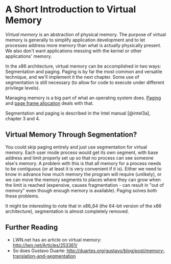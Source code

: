 # A Short Introduction to Virtual Memory

_Virtual memory_ is an abstraction of physical memory. The purpose of virtual
memory is generally to simplify application development and to let processes
address more memory than what is actually physically present. We also don't
want applications messing with the kernel or other applications' memory.

In the x86 architecture, virtual memory can be accomplished in two ways:
Segmentation and paging. Paging is by far the most common and versatile
technique, and we'll implement it the next chapter. Some use of segmentation
is still necessary (to allow for code to execute under different privilege
levels).

Managing memory is a big part of what an operating system does.
[Paging](#paging) and [page frame allocation](#page-frame-allocation) deals
with that.

Segmentation and paging is described in the Intel manual [@intel3a], chapter 3
and 4.

## Virtual Memory Through Segmentation?

You could skip paging entirely and just use segmentation for virtual memory.
Each user mode process would get its own segment, with base address and limit
properly set up so that no process can see someone else's memory. A problem
with this is that all memory for a process needs to be contiguous (or at least
it is very convenient if it is). Either we need to know in advance how much
memory the program will require (unlikely), or we can move the memory segments
to places where they can grow when the limit is reached (expensive, causes
fragmentation - can result in "out of memory" even though enough memory is
available). Paging solves both these problems.

It might be interesting to note that in x86\_64 (the 64-bit version of the x86
architecture), segmentation is almost completely removed.

## Further Reading

- LWN.net has an article on virtual memory: <http://lwn.net/Articles/253361/>
- So does Gustavo Duarte:
  <http://duartes.org/gustavo/blog/post/memory-translation-and-segmentation>
